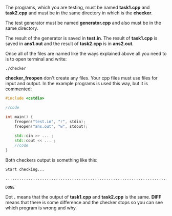 
The programs, which you are testing, must be named **task1.cpp** and **task2.cpp** and must be in the same directory in which is the **checker**.

The test generator must be named **generator.cpp** and also must be in the same directory.

The result of the generator is saved in **test.in**. The result of **task1.cpp** is saved in **ans1.out** and the result of **task2.cpp** is in **ans2.out**.

Once all of the files are named like the ways explained above all you need to is to open terminal and write:

```
./checker
```

**checker_freopen** don't create any files. Your cpp files must use files for input and output. In the example programs is used this way, but it is commented:

```cpp
#include <cstdio>

//code

int main() {
	freopen("test.in", "r", stdin);
	freopen("ans.out", "w", stdout);
	
	std::cin >> ... ;
	std::cout << ... ;
	//code
}
```

Both checkers output is something like this:
```
Start checking...

...............................................................................................................DIFF

DONE
```
Dot **.** means that the output of **task1.cpp** and **task2.cpp** is the same. **DIFF** means that there is some difference and the checker stops so you can see which program is wrong and why.
